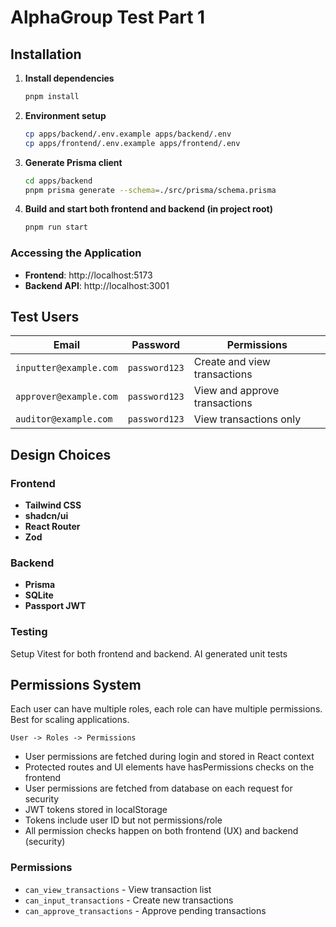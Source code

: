 # AlphaGroup Test Part 1

## Installation

1. **Install dependencies**
   ```bash
   pnpm install
   ```

2. **Environment setup**
   ```bash
   cp apps/backend/.env.example apps/backend/.env
   cp apps/frontend/.env.example apps/frontend/.env
   ```

3. **Generate Prisma client**
   ```bash
   cd apps/backend
   pnpm prisma generate --schema=./src/prisma/schema.prisma
   ```
   
4. **Build and start both frontend and backend (in project root)**
   ```bash
   pnpm run start
   ```
   
### Accessing the Application

- **Frontend**: http://localhost:5173
- **Backend API**: http://localhost:3001


## Test Users

| Email | Password | Permissions |
|-------|----------|-------------|
| `inputter@example.com` | `password123` | Create and view transactions |
| `approver@example.com` | `password123` | View and approve transactions |
| `auditor@example.com` | `password123` | View transactions only |


## Design Choices

### Frontend


- **Tailwind CSS** 
- **shadcn/ui** 
- **React Router** 
- **Zod**

### Backend 
- **Prisma**
- **SQLite**
- **Passport JWT**

### Testing

Setup Vitest for both frontend and backend. AI generated unit tests

## Permissions System

Each user can have multiple roles, each role can have multiple permissions. Best for scaling applications.

```
User -> Roles -> Permissions
```


- User permissions are fetched during login and stored in React context
- Protected routes and UI elements have hasPermissions checks on the frontend
- User permissions are fetched from database on each request for security
- JWT tokens stored in localStorage
- Tokens include user ID but not permissions/role
- All permission checks happen on both frontend (UX) and backend (security)

### Permissions
- `can_view_transactions` - View transaction list
- `can_input_transactions` - Create new transactions
- `can_approve_transactions` - Approve pending transactions